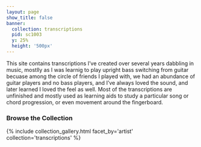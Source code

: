```yaml
---
layout: page
show_title: false
banner:
  collection: transcriptions
  pid: sc1003
  y: 25%
  height: '500px'
---
```


This site contains transcriptions I’ve created over several years dabbling in music, mostlly as I was learnig to play upright bass switching from guitar becuase among the circle of friends I played with, we had an abundance of guitar players and no bass players, and I’ve always loved the sound, and later learned I loved the feel as well. Most of the transcriptions are unfinished and mostly used as learning aids to study a particular song or chord progression, or even movement around the fingerboard.

### Browse the Collection

{% include collection_gallery.html facet_by='artist' collection='transcriptions' %}
